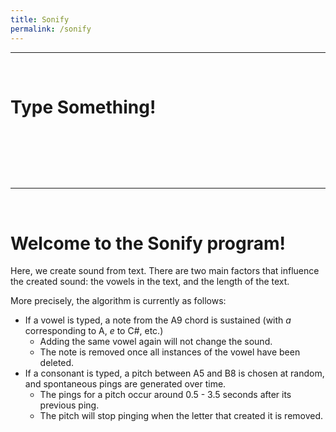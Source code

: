 ```yaml
---
title: Sonify
permalink: /sonify
---
```


<script src="{{ site.baseurl }}{% link week3-sonify/js/sonify.js %}"></script>

<style>
    #text-container {
        margin: auto;
        width: 50%;
        height: 80px;
        text-align: center;
    }
    #text {
        margin: 0;
    }
</style>


---

<br>

# Type Something!

<div id="text-container"><h4 id="text"></h4></div>

---

<br>

# Welcome to the Sonify program!

Here, we create sound from text. There are two main factors that influence the created sound: the vowels in the text, and the length of the text.

More precisely, the algorithm is currently as follows:
- If a vowel is typed, a note from the A9 chord is sustained (with _a_ corresponding to A, _e_ to C#, etc.)
  - Adding the same vowel again will not change the sound.
  - The note is removed once all instances of the vowel have been deleted.
- If a consonant is typed, a pitch between A5 and B8 is chosen at random, and spontaneous pings are generated over time.
  - The pings for a pitch occur around 0.5 - 3.5 seconds after its previous ping.
  - The pitch will stop pinging when the letter that created it is removed.
